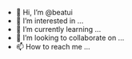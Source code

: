 - 👋 Hi, I’m @beatui
- 👀 I’m interested in ...
- 🌱 I’m currently learning ...
- 💞️ I’m looking to collaborate on ...
- 📫 How to reach me ...

<!---
beatui/beatui is a ✨ special ✨ repository because its `README.md` (this file) appears on your GitHub profile.
You can click the Preview link to take a look at your changes.
--->
